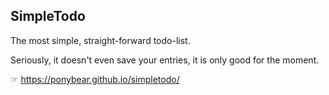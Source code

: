 ## SimpleTodo

The most simple, straight-forward todo-list. 

Seriously, it doesn't even save your entries, it is only good for the moment.

☞ https://ponybear.github.io/simpletodo/
